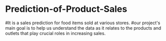 # Prediction-of-Product-Sales
#It is a sales prediction for food items sold at various stores.
#our project's main goal is to help us understand the data as it relates to the products and outlets that play crucial roles in increasing sales.
